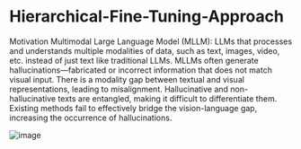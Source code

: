 # Hierarchical-Fine-Tuning-Approach
Motivation 
Multimodal Large Language Model (MLLM): LLMs that processes and understands multiple
modalities of data, such as text, images, video, etc. instead of just text like traditional LLMs.
MLLMs often generate hallucinations—fabricated or incorrect information that does not
match visual input.
There is a modality gap between textual and visual representations, leading to misalignment.
Hallucinative and non-hallucinative texts are entangled, making it difficult to differentiate
them.
Existing methods fail to effectively bridge the vision-language gap, increasing the
occurrence of hallucinations.


![image](https://github.com/user-attachments/assets/2a0d2fe4-48c5-4bc9-988c-f3b2c1402b25)
